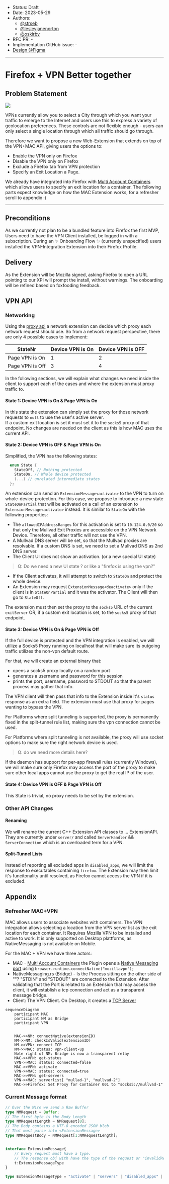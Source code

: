 - Status: Draft
- Date: 2023-05-29
- Authors:
    - [@strseb](https://github.com/strseb)
    - [@lesleyjanenorton](https://github.com/lesleyjanenorton)
    - [@oskirby](https://github.com/oskirby)
- RFC PR: -
- Implementation GitHub issue: -
- [Design @Figma](https://www.figma.com/file/s13B7zs27cadZXUyvxobgW/Better-Together-Explorations?type=design&node-id=259-4830&mode=design&t=4BmtgXMzjnubd9gc-0)

-----
# Firefox + VPN Better together
## Problem Statement


![](https://github.com/mozilla-mobile/mozilla-vpn-client/assets/9611612/aa8331cf-f0cb-489b-a7e2-293bce422551) 

VPNs currently allow you to select a City through which you want your traffic to emerge to the Internet and users use this to express a variety of geolocation preferences. These controls are not flexible enough - users can only select a single location through which all traffic should go through. 

Therefore we want to propose a new Web-Extension that extends on top of the VPN+MAC API, giving users the options to:
- Enable the VPN only on Firefox 
 - Disable the VPN only on Firefox 
 - Exclude a Firefox tab from VPN protection  
 - Specify an Exit Location a Page.

We already have integrated into Firefox with [Multi Account Containers](https://github.com/mozilla/multi-account-containers) which allows users to specify an exit location for a container. 
The following parts expect knowledge on how the MAC Extension works, for a refresher scroll to appendix :) 

----

## Preconditions
As we currently not plan to be a bundled feature into Firefox the first MVP, Users need to have the VPN Client installed, 
be logged in with a subscription. During an ✨ Onboarding Flow ✨ (currently unspecified) users installed 
the VPN-Integration Extension into their Firefox Profile. 

## Delivery
As the Extension will be Mozilla signed, asking Firefox to open a URL pointing to our XPI will prompt the install, without warnings. 
The onboarding will be refined based on foxfooding feedback. 


## VPN API 


### Networking
Using the [proxy api](https://developer.mozilla.org/en-US/docs/Mozilla/Add-ons/WebExtensions/API/proxy) a network extension can decide which proxy each network request should use. So from a network request perspective, there are only 4 possible cases to implement:

| StateNr               | Device VPN is On | Device VPN is OFF |
|-----------------|------------------|-------------------|
| Page VPN is On  | 1                | 2                 |
| Page VPN is Off | 3                | 4                 |

In the following sections, we will explain what changes we need inside the client to support each of the cases and where the extension must proxy traffic to. 


#### State 1: Device VPN is On & Page VPN is On
In this state the extension can simply set the proxy for those network requests to `null` to use the user's active server.  
If a custom exit location is set it must set it to the `socks5` proxy of that endpoint. No changes are needed on the client as this is how MAC uses the current API.


#### State 2: Device VPN is OFF & Page VPN is On

Simplified, the VPN has the following states:
```cpp
  enum State {
    StateOff, // Nothing protected
    StateOn, // Whole device protected
    (...) // unrelated intermediate states
  };
```
An extension can send an `ExtensionMessage<activate>` to the VPN to turn on whole-device protection. 
For this case, we propose to introduce a new state `StateOnPartial` that will be activated on a call of an extension to `ExtensionMessage<activate>` instead. It is similar to `StateOn` with the following properties: 
- The `allowedIPAddressRanges` for this activation is set to `10.124.0.0/20` so that only the Mullvad Exit Proxies are accessible on the VPN Network Device. Therefore, all other traffic will not use the VPN. 
- A Mullvad DNS server will be set, so that the Mullvad proxies are resolvable. If a custom DNS is set, we need to set a Mullvad DNS as 2nd DNS server.
- The Client UI does not show an activation. (or a new special UI state)
> Q: Do we need a new UI state ? or like a "firefox is using the vpn?" 
- If the Client activates, it will attempt to switch to `StateOn` and protect the whole device.
- An Extension may request `ExtensionMessage<deactivate>` only if the client is in `StateOnPartial` and it was the activator. The Client will then go to `StateOff`.

The extension must then set the proxy to the `socks5` URL of the current `exitServer` OR, if a custom exit location is set, to the `socks5` proxy of that endpoint.

#### State 3: Device VPN is On & Page VPN is Off

If the full device is protected and the VPN integration is enabled, we will utilize a Socks5 Proxy running on localhost that will make sure its outgoing traffic utilizes the non-vpn default route. 

For that, we will create an external binary that:
- opens a socks5 proxy locally on a random port
- generates a username and password for this session
- prints the port, username, password to STDOUT so that the parent process may gather that info. 

The VPN client will then pass that info to the Extension inside it's `status` response as an extra field. The extension must use that proxy for pages wanting to bypass the VPN.

For Platforms where split tunneling is supported, the proxy is permanently fixed in the split-tunnel rule list, making sure the vpn connection cannot be used. 

For Platforms where split tunneling is not available, the proxy will use socket options to make sure the right network device is used.
> Q: do we need more details here? 

If the daemon has support for per-app firewall rules (currently Windows), we will make sure only Firefox may access the port of the proxy to make sure other local apps cannot use the proxy to get the real IP of the user. 



#### State 4: Device VPN is OFF & Page VPN is Off
This State is trivial, no proxy needs to be set by the extension. 

### Other API Changes 

#### Renaming
We will rename the current C++ Extension API classes to ... ExtensionAPI. They are currently under `server/` and called `ServerHandler` && `ServerConnection` which is an overloaded term for a VPN. 

#### Split-Tunnel Lists
Instead of reporting all excluded apps in `disabled_apps`, we will limit the response to executables containing `firefox`. The Extension may then limit it's funcitonality until resolved, as Firefox cannot access the VPN if it is excluded.  



## Appendix 


### Refresher MAC+VPN
MAC allows users to associate websites with containers. The VPN integration allows selecting a location from the VPN server list as the exit location for each container. It Requires Mozilla VPN to be installed and active to work. 
It is only supported on Desktop plattforms, as NativeMessaging is not available on Mobile. 


For the MAC + VPN we have three actors: 
- MAC - [Multi Account Containers](https://github.com/mozilla/multi-account-containers) the Plugin opens a [Native Messaging port](https://developer.mozilla.org/en-US/docs/Mozilla/Add-ons/WebExtensions/Native_messaging) using `browser.runtime.connectNative("mozillavpn");`
- NativeMessaging.rs (Bridge) - Is the Process sitting on the other side of ""? "STDIN" and "STDOUT" are connected to the Extension. After validating that the Port is related to an Extension that may access the client, it will establish a tcp connection and act as a transparent message bridge.
- Client: The VPN Client. On Desktop, it creates a [TCP Server](https://github.com/mozilla-mobile/mozilla-vpn-client/blob/9e74f31118ce23b92a0d1d14b8e928f3cd7114ab/src/server/serverhandler.cpp#L25)

```mermaid 
sequenceDiagram
    participant MAC
    participant NM as Bridge
    participant VPN
    

    MAC->>NM: connectNative(extensionID)
    NM->>NM: checkIsValid(extensionID)
    NM->>VPN: connect TCP
    NM->>MAC: status: vpn-client-up
    Note right of NM: Bridge is now a transparent relay
    MAC->>VPN: get-status
    VPN->>MAC: status: connected=false
    MAC->>VPN: activate
    VPN->>MAC: status: connected=true
    MAC->>VPN: get-servers
    VPN->>MAC: serverlist[ "mullad-1", "mullvad-2"]
    MAC->>Firefox: Set Proxy for Container 001 to "socks5://mullvad-1"

```

### Current Message format 
```ts
// Over the Wire we send a Raw Buffer
type NMRequest = Buffer;
// The first byte is the Body Length
type NMRequestLength = NMRequest[0];
// The Body contains a UTF-8 encoded JSON blob
// That must parse into <ExtensionMessage>
type NMRequestBody = NMRequest[1:NMRequestLength];


interface ExtensionMessage{
    // Every request must have a type.
    // The response obj with have the type of the request or "invalidRequest"
    t:ExtensionMessageType 
}

type ExtensionMessageType = "activate" | "servers" | "disabled_apps" | "status" |"invalidRequest"
```





